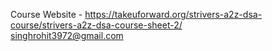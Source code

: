 Course Website - https://takeuforward.org/strivers-a2z-dsa-course/strivers-a2z-dsa-course-sheet-2/ </br>
singhrohit3972@gmail.com
